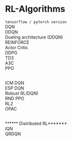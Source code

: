 # RL-Algorithms 
`tensorflow / pytorch version`
<br>DQN
<br>DDQN
<br>Dueling architecture (DDQN)
<br>REINFORCE
<br>Actor Critic
<br>DDPG
<br>TD3
<br>A3C
<br>PPO

<br>ICM DQN
<br>ESP DQN
<br>Robust RL(DQN)
<br>RND PPO
<br>RL2
<br>OPAC

<br>****** Distributed RL*******
<br>IQN
<br>QRDQN
